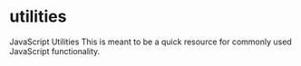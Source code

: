 # utilities
JavaScript Utilities
This is meant to be a quick resource for commonly used JavaScript functionality. 
